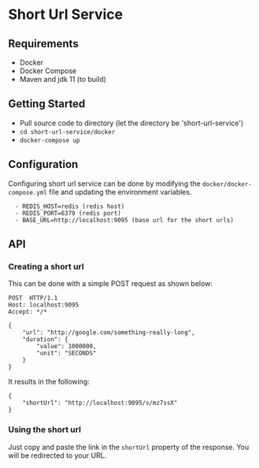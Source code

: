# Short Url Service

## Requirements

- Docker
- Docker Compose
- Maven and jdk 11 (to build)

## Getting Started

- Pull source code to directory (let the directory be 'short-url-service')
- `cd short-url-service/docker`
- `docker-compose up`

## Configuration

Configuring short url service can be done by modifying the `docker/docker-compose.yml` file and 
updating the environment variables.

      - REDIS_HOST=redis (redis host)
      - REDIS_PORT=6379 (redis port)
      - BASE_URL=http://localhost:9095 (base url for the short urls)
      
## API

### Creating a short url

This can be done with a simple POST request as shown below:

```
POST  HTTP/1.1
Host: localhost:9095
Accept: */*

{
	"url": "http://google.com/something-really-long",
	"duration": {
		"value": 1000000,
		"unit": "SECONDS"
	}
}
```

It results in the following:

```
{
    "shortUrl": "http://localhost:9095/s/mz7ssX"
}
```

### Using the short url

Just copy and paste the link in the `shortUrl` property of the response. You will be redirected to your URL.
